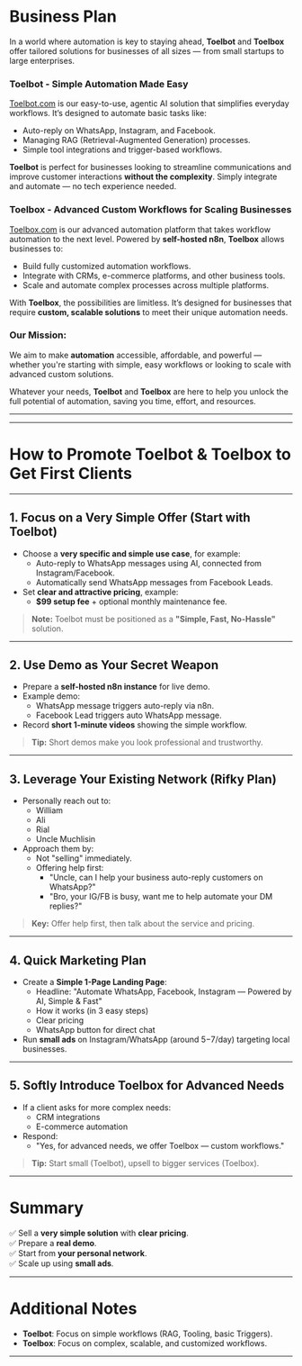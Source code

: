 # Business Plan

In a world where automation is key to staying ahead, **Toelbot** and **Toelbox** offer tailored solutions for businesses of all sizes — from small startups to large enterprises.

### **Toelbot** - Simple Automation Made Easy

[Toelbot.com](https://toelbot.com) is our easy-to-use, agentic AI solution that simplifies everyday workflows. It’s designed to automate basic tasks like:
- Auto-reply on WhatsApp, Instagram, and Facebook.
- Managing RAG (Retrieval-Augmented Generation) processes.
- Simple tool integrations and trigger-based workflows.

**Toelbot** is perfect for businesses looking to streamline communications and improve customer interactions **without the complexity**. Simply integrate and automate — no tech experience needed.

### **Toelbox** - Advanced Custom Workflows for Scaling Businesses

[Toelbox.com](https://toelbox.com) is our advanced automation platform that takes workflow automation to the next level. Powered by **self-hosted n8n**, **Toelbox** allows businesses to:
- Build fully customized automation workflows.
- Integrate with CRMs, e-commerce platforms, and other business tools.
- Scale and automate complex processes across multiple platforms.

With **Toelbox**, the possibilities are limitless. It’s designed for businesses that require **custom, scalable solutions** to meet their unique automation needs.

### **Our Mission**:  
We aim to make **automation** accessible, affordable, and powerful — whether you're starting with simple, easy workflows or looking to scale with advanced custom solutions.

Whatever your needs, **Toelbot** and **Toelbox** are here to help you unlock the full potential of automation, saving you time, effort, and resources.

---


---
# How to Promote Toelbot & Toelbox to Get First Clients

---

## 1. Focus on a Very Simple Offer (Start with Toelbot)

- Choose a **very specific and simple use case**, for example:
  - Auto-reply to WhatsApp messages using AI, connected from Instagram/Facebook.
  - Automatically send WhatsApp messages from Facebook Leads.
- Set **clear and attractive pricing**, example:
  - **$99 setup fee** + optional monthly maintenance fee.

> **Note:** Toelbot must be positioned as a **"Simple, Fast, No-Hassle"** solution.

---

## 2. Use Demo as Your Secret Weapon

- Prepare a **self-hosted n8n instance** for live demo.
- Example demo:
  - WhatsApp message triggers auto-reply via n8n.
  - Facebook Lead triggers auto WhatsApp message.
- Record **short 1-minute videos** showing the simple workflow.

> **Tip:** Short demos make you look professional and trustworthy.

---

## 3. Leverage Your Existing Network (Rifky Plan)

- Personally reach out to:
  - William
  - Ali
  - Rial
  - Uncle Muchlisin
- Approach them by:
  - Not "selling" immediately.
  - Offering help first:
    - "Uncle, can I help your business auto-reply customers on WhatsApp?"
    - "Bro, your IG/FB is busy, want me to help automate your DM replies?"

> **Key:** Offer help first, then talk about the service and pricing.

---

## 4. Quick Marketing Plan

- Create a **Simple 1-Page Landing Page**:
  - Headline: "Automate WhatsApp, Facebook, Instagram — Powered by AI, Simple & Fast"
  - How it works (in 3 easy steps)
  - Clear pricing
  - WhatsApp button for direct chat
- Run **small ads** on Instagram/WhatsApp (around $5-$7/day) targeting local businesses.

---

## 5. Softly Introduce Toelbox for Advanced Needs

- If a client asks for more complex needs:
  - CRM integrations
  - E-commerce automation
- Respond:
  - "Yes, for advanced needs, we offer Toelbox — custom workflows."

> **Tip:** Start small (Toelbot), upsell to bigger services (Toelbox).

---

# Summary

✅ Sell a **very simple solution** with **clear pricing**.  
✅ Prepare a **real demo**.  
✅ Start from **your personal network**.  
✅ Scale up using **small ads**.

---

# Additional Notes

- **Toelbot**: Focus on simple workflows (RAG, Tooling, basic Triggers).
- **Toelbox**: Focus on complex, scalable, and customized workflows.

---
